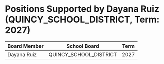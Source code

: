 # Positions Supported by Dayana Ruiz (QUINCY_SCHOOL_DISTRICT, Term: 2027)

| Board Member | School Board | Term |
|--------------|--------------|------|
| Dayana Ruiz | QUINCY_SCHOOL_DISTRICT | 2027 |

